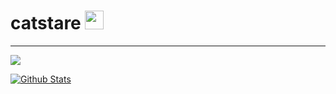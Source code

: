 # catstare <img src="https://cdn.discordapp.com/emojis/887006019727798294.png" width="30px">
---
[![](https://lanyard.woosh.wtf/api/359324997707366402)](https://discord.com/users/359324997707366402)

[![Github Stats](https://github-readme-stats.vercel.app/api?username=w8y&theme=midnight-purple&show_icons=true&count_private=true)](https://github.com/lonelil)
